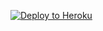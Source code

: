 
<p><a href="https://dashboard.heroku.com/new?template=https://github.com/htryhejk2328/tyicsedkalw"> <img src="https://www.herokucdn.com/deploy/button.svg" alt="Deploy to Heroku" /></a></p>
